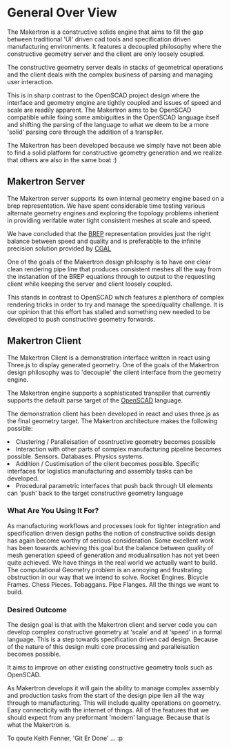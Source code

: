<h1>General Over View</h1>

The Makertron is a constructive solids engine that aims to fill the gap between traditional 'UI' driven cad tools and specification driven manufacturing environments. It features a decoupled philosophy where the constructive geometry server and the client are only loosely coupled. 

The constructive geometry server deals in stacks of geometrical operations and the client deals with the complex business of parsing and managing user interaction. 

This is in sharp contrast to the OpenSCAD project design where the interface and geometry engine are tightly coupled and issues of speed and scale are readily apparent. The Makertron aims to be OpenSCAD compatible while fixing some ambiguities in the OpenSCAD language itself and shifting the parsing of the language to what we deem to be a more 'solid' parsing core through the addition of a transpiler. 

The Makertron has been developed because we simply have not been able to find a solid platform for constructive geometry generation and we realize that others are also in the same boat :) 

<h2>Makertron Server</h2> 

The Makertron server supports its own internal geometry engine based on a brep representation. We have spent considerable time testing various alternate geometry engines and exploring the topology problems inherient in providing verifable water tight consistent meshes at scale and speed. 

We have concluded that the <a href="https://www.opencascade.com/doc/occt-6.7.0/overview/html/occt_brep_format.html">BREP</a> representation 
provides just the right balance between speed and quality and is preferabble to the infinite precision solution provided by <a href="http://www.cgal.org/">CGAL</a> 

One of the goals of the Makertron design philosphy is to have one clear clean rendering pipe line that produces consistent meshes all the way from the instanation of the BREP equations through to output to the requesting client while keeping the server and client loosely coupled.

This stands in contrast to OpenSCAD which features a plenthora of complex rendering tricks in order to try and manage the speed/quality challenge. It is our opinion that this effort has stalled and something new needed to be developed to push constructive geometry forwards. 

<h2>Makertron Client</h2> 

The Makertron Client is a demonstration interface written in react using Three.js to display generated geometry. One of the goals of the Makertron design philosophy was to 'decouple' the client interface from the geometry engine. 

The Makertron engine supports a sophisticated transpiler that currently supports the default parse target of the <a href="http://www.openscad.org">OpenSCAD</a> language. 

The demonstration client has been developed in react and uses three.js as the final geometry target. The Makertron architecture makes the following possible: 

<li>Clustering / Paralleisation of cosntructive geometry becomes possible</li> 
<li>Interaction with other parts of complex manufacturing pipeline becomes possible. Sensors. Databases. Physics systems.</li> 
<li>Addition / Custimisation of the client becomes possible. Specific interfaces for logistics manufacturing and assembly tasks can be developed.</li> 
<li>Procedural parametric interfaces that push back through UI elements can 'push' back to the target constructive geometry language</li>

<h3>What Are You Using It For?</h3>

As manufacturing workflows and processes look for tighter integration and specification driven design paths the notion of constructive solids design has again become worthy of serious consideration. Some excellent work has been towards achieving this goal but the balance between quality of mesh generation speed of generation and modualirsation has not yet been quite achieved. We have things in the real world we actually want to build. The computational Geometry problem is an annoying and frustrating obstruction in our way that we intend to solve. Rocket Engines. Bicycle Frames. Chess Pieces. Tobaggans. Pipe Flanges. All the things we want to build. 

<h3>Desired Outcome</h3> 

The design goal is that with the Makertron client and server code you can develop  complex constructive geometry at ‘scale’ and at ‘speed’ in a formal language. This is a step towards specification driven cad design. Because of the nature of this design multi core processing and paralleisation becomes possible. 

It aims to improve on other existing constructive geometry tools such as OpenSCAD. 

As Makertron develops it will gain the ability to manage complex assembly and production tasks from the start of the design pipe lien all the way through to manufacturing. This will include quality operations on geometry. Easy connecticity with the internet of things. All of the features that we should expect from any preformant 'modern' language. Because that is what the Makertron is. 

To qoute Keith Fenner, 'Git Er Done' ... :p 


